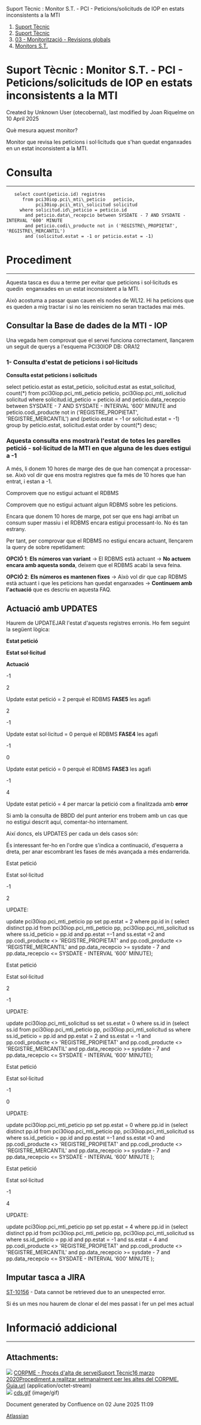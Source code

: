 Suport Tècnic : Monitor S.T. - PCI - Peticions/solicituds de IOP en estats inconsistents a la MTI  

1.  [Suport Tècnic](index.html)
2.  [Suport Tècnic](13893782.html)
3.  [03 - Monitorització - Revisions globals](26313327.html)
4.  [Monitors S.T.](Monitors-S.T._41522177.html)

Suport Tècnic : Monitor S.T. - PCI - Peticions/solicituds de IOP en estats inconsistents a la MTI
=================================================================================================

Created by Unknown User (otecobernal), last modified by Joan Riquelme on 10 April 2025

Què mesura aquest monitor?

Monitor que revisa les peticions i sol·licituds que s'han quedat enganxades en un estat inconsistent a la MTI.

**Consulta**
============

* * *

       select count(peticio.id) registres
          from pci30iop.pci\_mti\_peticio   peticio,
               pci30iop.pci\_mti\_solicitud solicitud
         where solicitud.id\_peticio = peticio.id
           and peticio.data\_recepcio between SYSDATE - 7 AND SYSDATE - INTERVAL '600' MINUTE
           and peticio.codi\_producte not in ('REGISTRE\_PROPIETAT', 'REGISTRE\_MERCANTIL')
           and (solicitud.estat = -1 or peticio.estat = -1)

**Procediment**
===============

* * *

Aquesta tasca es duu a terme per evitar que peticions i sol·licituds es quedin  enganxades en un estat inconsistent a la MTI.

Això acostuma a passar quan cauen els nodes de WL12. Hi ha peticions que es queden a mig tractar i si no les reiniciem no seran tractades mai més.

Consultar la Base de dades de la MTI - IOP
------------------------------------------

Una vegada hem comprovat que el servei funciona correctament, llançarem un seguit de querys a l'esquema PCI30IOP DB: ORA12

### 1- Consulta d'estat de peticions i sol·licituds 

**Consulta estat peticions i solicituds**

select peticio.estat as estat\_peticio, solicitud.estat as estat\_solicitud, count(\*)
  from pci30iop.pci\_mti\_peticio peticio, pci30iop.pci\_mti\_solicitud solicitud
 where solicitud.id\_peticio = peticio.id
   and peticio.data\_recepcio between SYSDATE - 7 AND SYSDATE - INTERVAL '600' MINUTE
   and peticio.codi\_producte not in ('REGISTRE\_PROPIETAT', 'REGISTRE\_MERCANTIL') 
   and (peticio.estat = -1 or solicitud.estat = -1)
 group by peticio.estat, solicitud.estat
 order by count(\*) desc;

  

### Aquesta consulta ens mostrarà l'estat de totes les parelles petició - sol·licitud de la MTI en que alguna de les dues estigui a -1

A més, li donem 10 hores de marge des de que han començat a processar-se. Això vol dir que ens mostra registres que fa més de 10 hores que han entrat, i estan a -1.

  

Comprovem que no estigui actuant el RDBMS

Comprovem que no estigui actuant algun RDBMS sobre les peticions.

Encara que donem 10 hores de marge, pot ser que ens hagi arribat un consum super massiu i el RDBMS encara estigui processant-lo. No és tan estrany.

Per tant, per comprovar que el RDBMS no estigui encara actuant, llençarem la query de sobre repetidament:

**OPCIÓ 1**: **Els números van variant** → El RDBMS està actuant → **No actuem encara amb aquesta sonda**, deixem que el RDBMS acabi la seva feina.

**OPCIÓ 2**: **Els números es mantenen fixes** → Això vol dir que cap RDBMS està actuant i que les peticions han quedat enganxades → **Continuem amb l'actuació** que es descriu en aquesta FAQ.

  

Actuació amb UPDATES
--------------------

Haurem de UPDATEJAR l'estat d'aquests registres erronis. Ho fem seguint la següent lògica:

**Estat petició**

**Estat sol·licitud**

**Actuació**

\-1

2

Update estat petició = 2 perquè el RDBMS **FASE5** les agafi

2

\-1

Update estat sol·licitud = 0 perquè el RDBMS **FASE4** les agafi

\-1

0

Update estat petició = 0 perquè el RDBMS **FASE3** les agafi

\-1

4

Update estat petició = 4 per marcar la petició com a finalitzada amb **error**

Si amb la consulta de BBDD del punt anterior ens trobem amb un cas que no estigui descrit aquí, comentar-ho internament.

  

Així doncs, els UPDATES per cada un dels casos són:

És interessant fer-ho en l'ordre que s'indica a continuació, d'esquerra a dreta, per anar escombrant les fases de més avançada a més endarrerida.

Estat petició

Estat sol·licitud

\-1

2

UPDATE: 

update pci30iop.pci\_mti\_peticio pp
set pp.estat = 2
where pp.id in (
select distinct pp.id
from pci30iop.pci\_mti\_peticio pp, pci30iop.pci\_mti\_solicitud ss
where ss.id\_peticio = pp.id
and pp.estat =-1
and ss.estat =2
and pp.codi\_producte <> 'REGISTRE\_PROPIETAT'
and pp.codi\_producte <> 'REGISTRE\_MERCANTIL'
and pp.data\_recepcio >= sysdate - 7
and pp.data\_recepcio <= SYSDATE - INTERVAL '600' MINUTE);

Estat petició

Estat sol·licitud

2

\-1

UPDATE: 

update pci30iop.pci\_mti\_solicitud ss
set ss.estat = 0
where ss.id in
(select ss.id
from pci30iop.pci\_mti\_peticio pp, pci30iop.pci\_mti\_solicitud ss
where ss.id\_peticio = pp.id
and pp.estat = 2
and ss.estat = -1
and pp.codi\_producte <> 'REGISTRE\_PROPIETAT'
and pp.codi\_producte <> 'REGISTRE\_MERCANTIL'
and pp.data\_recepcio >= sysdate - 7
and pp.data\_recepcio <= SYSDATE - INTERVAL '600' MINUTE);

Estat petició

Estat sol·licitud

\-1

0

UPDATE: 

update pci30iop.pci\_mti\_peticio pp
set pp.estat = 0
where pp.id in (select distinct pp.id
from pci30iop.pci\_mti\_peticio pp, pci30iop.pci\_mti\_solicitud ss
where ss.id\_peticio = pp.id
and pp.estat =-1
and ss.estat =0
and pp.codi\_producte <> 'REGISTRE\_PROPIETAT'
and pp.codi\_producte <> 'REGISTRE\_MERCANTIL'
and pp.data\_recepcio >= sysdate - 7
and pp.data\_recepcio <= SYSDATE - INTERVAL '600' MINUTE
);

Estat petició

Estat sol·licitud

\-1

4

UPDATE: 

update pci30iop.pci\_mti\_peticio pp
set pp.estat = 4
where pp.id in (select distinct pp.id
from pci30iop.pci\_mti\_peticio pp, pci30iop.pci\_mti\_solicitud ss
where ss.id\_peticio = pp.id
and pp.estat = -1
and ss.estat = 4
and pp.codi\_producte <> 'REGISTRE\_PROPIETAT'
and pp.codi\_producte <> 'REGISTRE\_MERCANTIL'
and pp.data\_recepcio >= sysdate - 7
and pp.data\_recepcio <= SYSDATE - INTERVAL '600' MINUTE
);

Imputar tasca a JIRA
--------------------

[ST-10156](https://contacte.aoc.cat/browse/ST-10156?src=confmacro) - Data cannot be retrieved due to an unexpected error.  

Si és un mes nou haurem de clonar el del mes passat i fer un pel mes actual

  

**Informació addicional**
=========================

* * *

  

  

Attachments:
------------

![](images/icons/bullet_blue.gif) [CORPME - Procés d'alta de serveiSuport Tècnic16 marzo 2020Procediment a realitzar setmanalment per les altes del CORPME. Guia.url](attachments/64979263/64979264.url) (application/octet-stream)  
![](images/icons/bullet_blue.gif) [cds.gif](attachments/64979263/64979265.gif) (image/gif)  

Document generated by Confluence on 02 June 2025 11:09

[Atlassian](http://www.atlassian.com/)